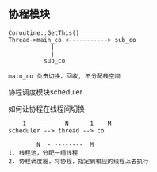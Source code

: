 ## 协程模块

```
Coroutine::GetThis()
Thread->main_co <-----------> sub_co
            |
            |
          sub_co

main_co 负责切换，回收, 不分配栈空间
```

协程调度模块scheduler

如何让协程在线程间切换

```
    1    --     N      1 -- M
scheduler --> thread --> co

        N  - --------  M 
1. 线程池，分配一组线程
2. 协程调度器，将协程，指定到相应的线程上去执行

```